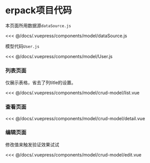 # erpack项目代码

本页面所用数据源`dataSource.js`

<<< @/docs/.vuepress/components/model/dataSource.js

模型代码`User.js`

<<< @/docs/.vuepress/components/model/User.js



### 列表页面

仅展示表格，省去了列title的设置。

<model-crud-model-list />
<<< @/docs/.vuepress/components/model/crud-model/list.vue

### 查看页面

<model-crud-model-detail />
<<< @/docs/.vuepress/components/model/crud-model/detail.vue

### 编辑页面

修改值来触发验证效果试试

<model-crud-model-edit />
<<< @/docs/.vuepress/components/model/crud-model/edit.vue